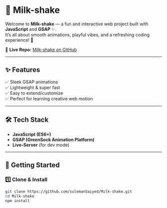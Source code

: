 # 🥤 Milk-shake

Welcome to **Milk-shake** — a fun and interactive web project built with **JavaScript** and **GSAP** ✨.  
It’s all about smooth animations, playful vibes, and a refreshing coding experience! 🧋

🔗 **Live Repo:** [Milk-shake on GitHub](https://github.com/sulemanSaiyed/Milk-shake)

---

## ✨ Features
✅ Sleek GSAP animations  
✅ Lightweight & super fast  
✅ Easy to extend/customize  
✅ Perfect for learning creative web motion  

---

## 🛠️ Tech Stack
- **JavaScript (ES6+)**  
- **GSAP (GreenSock Animation Platform)**  
- **Live-Server** (for dev mode)

---

## 🚀 Getting Started

### 1️⃣ Clone & Install
```bash
git clone https://github.com/sulemanSaiyed/Milk-shake.git
cd Milk-shake
npm install
